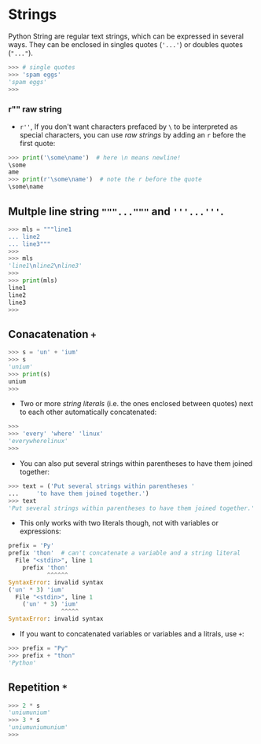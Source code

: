 # Strings

Python String are regular text strings, which can be expressed in several ways. They can be enclosed in singles quotes (`'...'`) or doubles quotes (`"..."`).

```python
>>> # single quotes
>>> 'spam eggs'
'spam eggs'
>>> 
```


### r"" raw string

- `r''`, If you don't want characters prefaced by `\` to be interpreted as special characters, you can use *raw strings* by adding an `r` before the first quote:

```python
>>> print('\some\name')  # here \n means newline!
\some
ame
>>> print(r'\some\name')  # note the r before the quote
\some\name
```

## Multple line string `"""..."""` and `'''...'''`.

```py
>>> mls = """line1
... line2
... line3"""
>>> 
>>> mls
'line1\nline2\nline3'
>>> 
>>> print(mls)
line1
line2
line3
>>> 
```

## Conacatenation `+`

```python
>>> s = 'un' + 'ium'
>>> s
'unium'
>>> print(s)
unium
>>> 
```

- Two or more *string literals* (i.e. the ones enclosed between quotes) next to each other automatically concatenated:

```python
>>> 
>>> 'every' 'where' 'linux'
'everywherelinux'
>>> 
```

- You can also put several strings within parentheses to have them joined together:

```python
>>> text = ('Put several strings within parentheses '
...     'to have them joined together.')
>>> text
'Put several strings within parentheses to have them joined together.'
```

- This only works with two literals though, not with variables or expressions:

```python
prefix = 'Py'
prefix 'thon'  # can't concatenate a variable and a string literal
  File "<stdin>", line 1
    prefix 'thon'
           ^^^^^^
SyntaxError: invalid syntax
('un' * 3) 'ium'
  File "<stdin>", line 1
    ('un' * 3) 'ium'
               ^^^^^
SyntaxError: invalid syntax
```

- If you want to concatenated variables or variables and a litrals, use `+`:

```python
>>> prefix = "Py"
>>> prefix + "thon"
'Python'
```

## Repetition `*`

```python
>>> 2 * s
'uniumunium'
>>> 3 * s
'uniumuniumunium'
>>> 
```